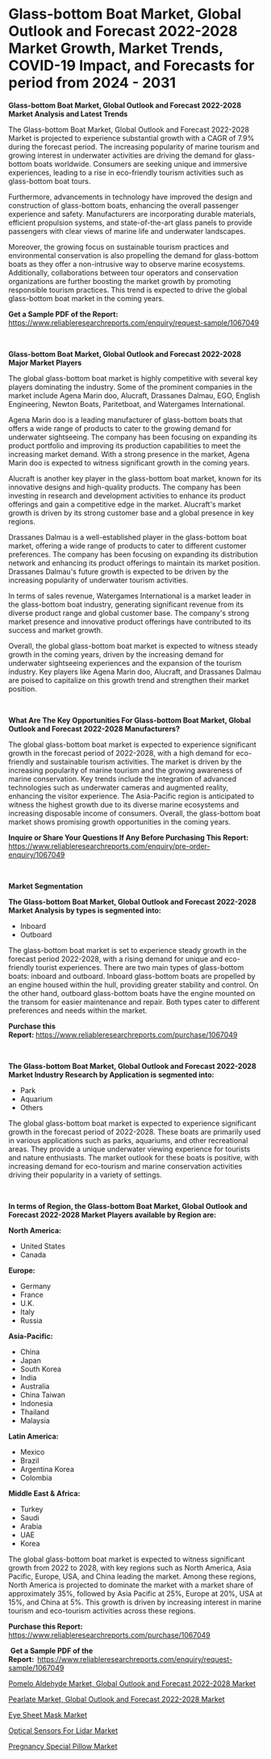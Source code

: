 <p><h1>Glass-bottom Boat Market, Global Outlook and Forecast 2022-2028 Market Growth, Market Trends, COVID-19 Impact, and Forecasts for period from 2024 - 2031</h1></p><p><strong>Glass-bottom Boat Market, Global Outlook and Forecast 2022-2028 Market Analysis and Latest Trends</strong></p>
<p><p>The Glass-bottom Boat Market, Global Outlook and Forecast 2022-2028 Market is projected to experience substantial growth with a CAGR of 7.9% during the forecast period. The increasing popularity of marine tourism and growing interest in underwater activities are driving the demand for glass-bottom boats worldwide. Consumers are seeking unique and immersive experiences, leading to a rise in eco-friendly tourism activities such as glass-bottom boat tours.</p><p>Furthermore, advancements in technology have improved the design and construction of glass-bottom boats, enhancing the overall passenger experience and safety. Manufacturers are incorporating durable materials, efficient propulsion systems, and state-of-the-art glass panels to provide passengers with clear views of marine life and underwater landscapes.</p><p>Moreover, the growing focus on sustainable tourism practices and environmental conservation is also propelling the demand for glass-bottom boats as they offer a non-intrusive way to observe marine ecosystems. Additionally, collaborations between tour operators and conservation organizations are further boosting the market growth by promoting responsible tourism practices. This trend is expected to drive the global glass-bottom boat market in the coming years.</p></p>
<p><strong>Get a Sample PDF of the Report:&nbsp;</strong> <a href="https://www.reliableresearchreports.com/enquiry/request-sample/1067049">https://www.reliableresearchreports.com/enquiry/request-sample/1067049</a></p>
<p>&nbsp;</p>
<p><strong>Glass-bottom Boat Market, Global Outlook and Forecast 2022-2028 Major Market Players</strong></p>
<p><p>The global glass-bottom boat market is highly competitive with several key players dominating the industry. Some of the prominent companies in the market include Agena Marin doo, Alucraft, Drassanes Dalmau, EGO, English Engineering, Newton Boats, Paritetboat, and Watergames International.</p><p>Agena Marin doo is a leading manufacturer of glass-bottom boats that offers a wide range of products to cater to the growing demand for underwater sightseeing. The company has been focusing on expanding its product portfolio and improving its production capabilities to meet the increasing market demand. With a strong presence in the market, Agena Marin doo is expected to witness significant growth in the coming years.</p><p>Alucraft is another key player in the glass-bottom boat market, known for its innovative designs and high-quality products. The company has been investing in research and development activities to enhance its product offerings and gain a competitive edge in the market. Alucraft's market growth is driven by its strong customer base and a global presence in key regions.</p><p>Drassanes Dalmau is a well-established player in the glass-bottom boat market, offering a wide range of products to cater to different customer preferences. The company has been focusing on expanding its distribution network and enhancing its product offerings to maintain its market position. Drassanes Dalmau's future growth is expected to be driven by the increasing popularity of underwater tourism activities.</p><p>In terms of sales revenue, Watergames International is a market leader in the glass-bottom boat industry, generating significant revenue from its diverse product range and global customer base. The company's strong market presence and innovative product offerings have contributed to its success and market growth.</p><p>Overall, the global glass-bottom boat market is expected to witness steady growth in the coming years, driven by the increasing demand for underwater sightseeing experiences and the expansion of the tourism industry. Key players like Agena Marin doo, Alucraft, and Drassanes Dalmau are poised to capitalize on this growth trend and strengthen their market position.</p></p>
<p>&nbsp;</p>
<p><strong>What Are The Key Opportunities For Glass-bottom Boat Market, Global Outlook and Forecast 2022-2028 Manufacturers?</strong></p>
<p><p>The global glass-bottom boat market is expected to experience significant growth in the forecast period of 2022-2028, with a high demand for eco-friendly and sustainable tourism activities. The market is driven by the increasing popularity of marine tourism and the growing awareness of marine conservation. Key trends include the integration of advanced technologies such as underwater cameras and augmented reality, enhancing the visitor experience. The Asia-Pacific region is anticipated to witness the highest growth due to its diverse marine ecosystems and increasing disposable income of consumers. Overall, the glass-bottom boat market shows promising growth opportunities in the coming years.</p></p>
<p><strong>Inquire or Share Your Questions If Any Before Purchasing This Report:</strong> <a href="https://www.reliableresearchreports.com/enquiry/pre-order-enquiry/1067049">https://www.reliableresearchreports.com/enquiry/pre-order-enquiry/1067049</a></p>
<p>&nbsp;</p>
<p><strong>Market Segmentation</strong></p>
<p><strong>The Glass-bottom Boat Market, Global Outlook and Forecast 2022-2028 Market Analysis by types is segmented into:</strong></p>
<p><ul><li>Inboard</li><li>Outboard</li></ul></p>
<p><p>The glass-bottom boat market is set to experience steady growth in the forecast period 2022-2028, with a rising demand for unique and eco-friendly tourist experiences. There are two main types of glass-bottom boats: inboard and outboard. Inboard glass-bottom boats are propelled by an engine housed within the hull, providing greater stability and control. On the other hand, outboard glass-bottom boats have the engine mounted on the transom for easier maintenance and repair. Both types cater to different preferences and needs within the market.</p></p>
<p><strong>Purchase this Report:&nbsp;</strong><a href="https://www.reliableresearchreports.com/purchase/1067049">https://www.reliableresearchreports.com/purchase/1067049</a></p>
<p>&nbsp;</p>
<p><strong>The Glass-bottom Boat Market, Global Outlook and Forecast 2022-2028 Market Industry Research by Application is segmented into:</strong></p>
<p><ul><li>Park</li><li>Aquarium</li><li>Others</li></ul></p>
<p><p>The global glass-bottom boat market is expected to experience significant growth in the forecast period of 2022-2028. These boats are primarily used in various applications such as parks, aquariums, and other recreational areas. They provide a unique underwater viewing experience for tourists and nature enthusiasts. The market outlook for these boats is positive, with increasing demand for eco-tourism and marine conservation activities driving their popularity in a variety of settings.</p></p>
<p>&nbsp;</p>
<p><strong>In terms of Region, the Glass-bottom Boat Market, Global Outlook and Forecast 2022-2028 Market Players available by Region are:</strong></p>
<p>
    <p> <strong> North America: </strong>
        <ul>
            <li>United States</li>
            <li>Canada</li>
        </ul>
        </p> 
    <p> <strong> Europe: </strong>
        <ul>
            <li>Germany</li>
            <li>France</li>
            <li>U.K.</li>
            <li>Italy</li>
            <li>Russia</li>
        </ul>
        </p> 
    <p> <strong> Asia-Pacific: </strong>
        <ul>
            <li>China</li>
            <li>Japan</li>
            <li>South Korea</li>
            <li>India</li>
            <li>Australia</li>
            <li>China Taiwan</li>
            <li>Indonesia</li>
            <li>Thailand</li>
            <li>Malaysia</li>
        </ul>
        </p> 
    <p> <strong> Latin America: </strong>
        <ul>
            <li>Mexico</li>
            <li>Brazil</li>
            <li>Argentina Korea</li>
            <li>Colombia</li>
        </ul>
        </p> 
    <p> <strong> Middle East & Africa: </strong>
        <ul>
            <li>Turkey</li>
            <li>Saudi</li>
            <li>Arabia</li>
            <li>UAE</li>
            <li>Korea</li>
        </ul>
    </p>
    </p>
<p><p>The global glass-bottom boat market is expected to witness significant growth from 2022 to 2028, with key regions such as North America, Asia Pacific, Europe, USA, and China leading the market. Among these regions, North America is projected to dominate the market with a market share of approximately 35%, followed by Asia Pacific at 25%, Europe at 20%, USA at 15%, and China at 5%. This growth is driven by increasing interest in marine tourism and eco-tourism activities across these regions.</p></p>
<p><strong>Purchase this Report: </strong><a href="https://www.reliableresearchreports.com/purchase/1067049">https://www.reliableresearchreports.com/purchase/1067049</a></p>
<p>&nbsp;<strong>Get a Sample PDF of the Report:&nbsp;&nbsp;</strong><a href="https://www.reliableresearchreports.com/enquiry/request-sample/1067049">https://www.reliableresearchreports.com/enquiry/request-sample/1067049</a></p>
<p><strong></strong></p>
<p><p><a href="https://github.com/marloy8/Market-Research-Report-List-2/blob/main/pomelo-aldehyde-market-global-outlook-and-forecast-2022-2028-market.md">Pomelo Aldehyde Market, Global Outlook and Forecast 2022-2028 Market</a></p><p><a href="https://github.com/aliciawhite5576/Market-Research-Report-List-2/blob/main/pearlate-market-global-outlook-and-forecast-2022-2028-market.md">Pearlate Market, Global Outlook and Forecast 2022-2028 Market</a></p><p><a href="https://medium.com/@jamesvasquez75/eye-sheet-mask-market-exploring-market-share-market-trends-and-future-growth-bce259b1a66a">Eye Sheet Mask Market</a></p><p><a href="https://medium.com/@lauragriffin12/optical-sensors-for-lidar-market-analysis-and-sze-forecasted-for-period-from-2024-to-2031-08a6238c83c7">Optical Sensors For Lidar Market</a></p><p><a href="https://medium.com/@jamesvasquez75/pregnancy-special-pillow-market-comprehensive-assessment-by-type-application-and-geography-a366c7989c88">Pregnancy Special Pillow Market</a></p></p>